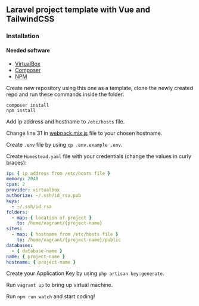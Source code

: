 ## Laravel project template with Vue and TailwindCSS

### Installation

#### Needed software

- [VirtualBox](https://www.virtualbox.org/)
- [Composer](https://getcomposer.org/)
- [NPM](https://www.npmjs.com/)

Create new repository using this one as a template, clone the newly created repo and run these commands inside the folder:

```
composer install
npm install
```

Add ip address and hostname to `/etc/hosts` file.

Change line 31 in [webpack.mix.js](webpack.mix.js#L31) file to your chosen hostname.

Create `.env` file by using `cp .env.example .env`.

Create `Homestead.yaml` file with your credentials (change the values in curly braces):

```yaml
ip: { ip address from /etc/hosts file }
memory: 2048
cpus: 2
provider: virtualbox
authorize: ~/.ssh/id_rsa.pub
keys:
  - ~/.ssh/id_rsa
folders:
  - map: { location of project }
    to: /home/vagrant/{project-name}
sites:
  - map: { hostname from /etc/hosts file }
    to: /home/vagrant/{project-name}/public
databases:
  - { database-name }
name: { project-name }
hostname: { project-name }
```

Create your Application Key by using `php artisan key:generate`.

Run `vagrant up` to bring up virtual machine.

Run `npm run watch` and start coding!
